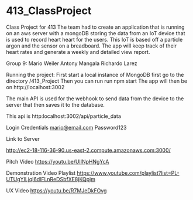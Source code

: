 # 413_ClassProject
Class Project for 413
The team had to create an application that is running on an aws server with a mongoDB storing the data from an IoT device that is used to record heart heart for the users. This IoT is based off a particle argon and the sensor on a breadboard. The app will keep track of their heart rates and generate a weekly and detailed view report.

Group 9:
  Mario Weiler
  Antony Mangala
  Richardo Larez

Running the project:
  First start a local instance of MongoDB
  first go to the directory /413_Project
  Then you can run run npm start
  The app will then be on http://localhost:3002

The main API is used for the webhook to send data from the device to the server that then saves it to the database.

This api is http:localhost:3002/api/particle_data

Login Credentials
  mario@email.com
  Password123

Link to Server
  
  http://ec2-18-116-36-90.us-east-2.compute.amazonaws.com:3000/

Pitch Video
https://youtu.be/UlINpHNgYcA

Demonstration Video Playlist
https://www.youtube.com/playlist?list=PL-UTUgYILjql6dlFLnReDSbfXE8jKQpjm

UX Video
https://youtu.be/R7MJeDkFOvg


  
